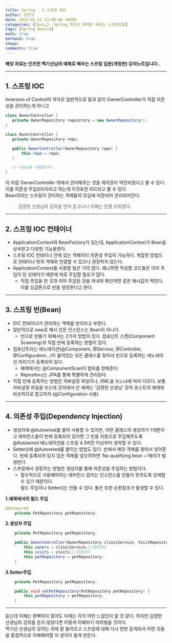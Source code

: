 ```yaml
---
title: Spring - 2 스프링 IOC
author: 강민석
date: 2021-01-11 23:00:00 +0800
categories: [Java,2. Spring_백기선_예제로 배우는 스프링입문]
tags: [Spring Novice]
math: true
mermaid: true
image: 
comments: true
---
```


**해당 자료는 인프런 백기선님의 예제로 배우는 스프링 입문(개정판) 강의노트입니다..**

-----

## **1. 스프링 IOC** ##

Inversion of Control의 약자로 일반적으로 밑과 같이 OwnerController가 직접 의존성을 관리하는게 아니고

```java
class OwnerController {
   private OwnerRepository repository = new OwnerRepository();
}

```

```java
class OwnerController {
   private OwnerRepository repo;

   public OwnerController(OwnerRepository repo) {
       this.repo = repo;
   } 

   // repo를 사용합니다.
}
```

이 처럼 OwnerController 밖에서 관리해주는 것을 제어권이 역전되었다고 볼 수 있다.  
이를 의존성 주입(DI)이라고 하는데 이것또한 IOC라고 볼 수 있다.  
Bean이라는 스프링이 관리하는 객체들의 모임에 저장되어 관리되어진다.  

> 김영한 선생님의 강의를 먼저 듣고나니 이해는 한결 쉬워졌다.

-----

## **2. 스프링 IOC 컨테이너** ##

- ApplicationContext와 BeanFactory가 있는데, ApplicationContext가 Bean을 상속받고 다양한 기능을한다.
- 스프링 IOC 컨테이너 안에 있는 객체끼리 의존성 주입이 가능하다. 복잡한 방법으로 컨테이너 밖의 객체와 연결할 수 있으나 권장하지 않는다.
- ApplicationContext를 사용할 일은 거의 없다. 왜냐하면 작성할 코드들은 이미 주입이 된 상태이기 때문에 따로 주입할 필요가 없다. 
   + 직접 주입을 한 것과 이미 주입된 것을 꺼내어 확인하면 같은 해시값이 찍힌다. 이를 싱글톤으로 빈을 생성한다고 한다.


-----  

## **3. 스프링 빈(Bean)** ##

- IOC 컨테이너가 관리하는 객체를 빈이라고 부른다.
- 일반적으로 new로 해서 만든 인스턴스는 Bean이 아니다.
   + 빈으로 만들기 위해서는 2가지 방법이 있다. 컴포넌트 스캔(Component Scanning)과 직접 빈에 등록하는 방법이 있다.
- 컴포넌트라는 애노테이션(@Component, @Service, @Controller, @Configuration...)이 붙어있는 모든 클래스를 찾아서 빈으로 등록하는 애노테이션 처리기가 등록되어 있다. 
   + 예제에서는 @ComponentScan이 범위를 정해준다.
   + Repository는 JPA를 통해 특별하게 관리된다.
- 직접 빈에 등록하는 방법은 자바설정 파일이나, XML을 쓰느냐에 따라 다르다. 보통 자바설정 파일을 쓰는데 강의에서 쓴 예제는 '김영한 선생님' 강의 포스트의 예제와 비슷하므로 참고하자.(@Configuration 사용)  

-----  

## **4. 의존성 주입(Dependency Injection)** ##

- 생성자에 @Autowired를 붙여 사용할 수 있지만, 어떤 클래스의 생성자가 1개뿐이고 레퍼런스들이 빈에 등록되어 있다면 그 빈을 자동으로 주입해주도록 @Autowired 애노테이션을 스프링 4.3버전 이상부터 생략할 수 있다.
- Setter()에 @Autowired를 붙이는 방법도 있다. 빈에서 해당 객체를 찾아서 넣어준다. 빈에 등록되어 있지 않은 객체를 넣으려하면 'No qualifying bean ~'에러가 발생한다.
- 스프링에서 권장하는 방법은 생성자를 통해 의존성을 주입하는 방법이다. 
   + 필수적으로 사용해야하는 레퍼런스 없이는 인스턴스를 만들지 못하도록 강제할 수 있기 때문이다.  
     필드 주입이나 Setter()는 만들 수 있다. 둘은 또한 순환참조가 발생할 수 있다.

**1.예제에서의 필드 주입**  
```java
@Autowired
	private PetRepository petRepository;
```

**2.생성자 주입**
```java
	private PetRepository petRepository;

	public OwnerController(OwnerRepository clinicService, VisitRepository visits,PetRepository petRepository) {
		this.owners = clinicService;//원래코드
		this.visits = visits;//원래코드
		this.petRepository = petRepository;
	}
```
**3.Setter주입**
```java
	private PetRepository petRepository;

	public void setPetRepository(PetRepository petRepository) {
		this.petRepository = petRepository;
	}
```

-----  

듣는데 이해는 완벽하지 않아도 이제는 각각 어떤 느낌인지 알 것 같다. 하지만 김영한 선생님의 강의를 듣지 않았다면 이렇게 이해하기 어려웠을 것이다.  
백기선 선생님의 강의는 귀에 잘 들어오고 스프링에 대해 다시 한번 듣게되서 어떤 것들을 중점적으로 이해해야할 지 생각이 들게 만든다.  




